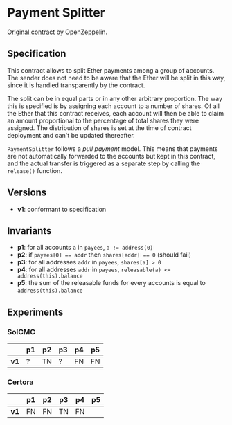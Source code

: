 # Payment Splitter
[Original contract](https://github.com/OpenZeppelin/openzeppelin-contracts/blob/master/contracts/finance/PaymentSplitter.sol) by OpenZeppelin.

## Specification
This contract allows to split Ether payments among a group of accounts. The
sender does not need to be aware that the Ether will be split in this way,
since it is handled transparently by the contract.
 
The split can be in equal parts or in any other arbitrary proportion. The way
this is specified is by assigning each account to a number of shares. Of all
the Ether that this contract receives, each account will then be able to
claim an amount proportional to the percentage of total shares they were
assigned. The distribution of shares is set at the time of contract
deployment and can't be updated thereafter.

`PaymentSplitter` follows a _pull payment_ model. This means that payments
are not automatically forwarded to the accounts but kept in this contract,
and the actual transfer is triggered as a separate step by calling the
`release()` function. 

## Versions
- **v1**: conformant to specification

## Invariants
- **p1**: for all accounts `a` in `payees`, `a != address(0)`
- **p2**: if `payees[0] == addr` then `shares[addr] == 0` (should fail)
- **p3**: for all addresses `addr` in `payees`, `shares[a] > 0`
- **p4**: for all addresses `addr` in `payees`, `releasable(a) <= address(this).balance`
- **p5**: the sum of the releasable funds for every accounts is equal to
  `address(this).balance`

## Experiments

### SolCMC

|        | p1  | p2  | p3  | p4  | p5  |
| ------ | --- | --- | --- | --- | --- |
| **v1** | ?   | TN  | ?   | FN  | FN  |

### Certora

|        | p1  | p2  | p3  | p4  | p5  |
| ------ | --- | --- | --- | --- | --- |
| **v1** | FN  | FN  | TN  | FN  |
